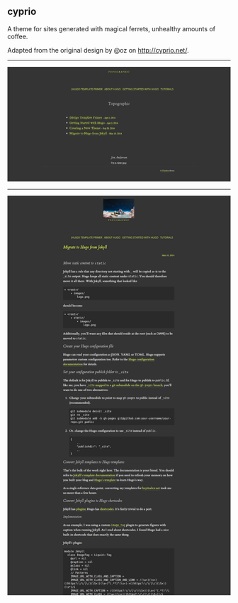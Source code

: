 ## cyprio

A theme for sites generated with magical ferrets, unhealthy amounts of coffee.

Adapted from the original design by @oz on http://cyprio.net/.

---

![](screenshots/cyprio-1.png)

---

![](screenshots/cyprio-2.png)
